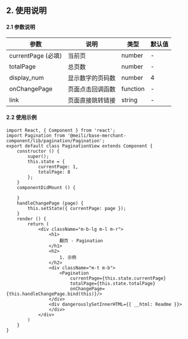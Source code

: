 ## 2. 使用说明

#### 2.1 参数说明

| 参数        | 说明           | 类型         |   默认值       |
| ------------ | ------------- | ------------ | ------------  |
| currentPage (必填)       | 当前页           | number       | -        |
| totalPage    | 总页数      | number       | -    |
| display_num     | 显示数字的页码数   | number | 4 | 
| onChangePage     | 页面点击回调函数   | function | - | 
| link     | 页面直接跳转链接   | string | - | 

#### 2.2 使用示例
	import React, { Component } from 'react';
	import Pagination from '@meili/base-merchant-component/lib/pagination/Pagination';
	export default class PaginationView extends Component {
		constructor () {
			super();
			this.state = {
				currentPage: 1,
				totalPage: 8
			};
		}
		componentDidMount () {
			
		}
		handleChangePage (page) {
	    	this.setState({ currentPage: page });
	    }
		render () {
			return (
				<div className="m-b-lg m-l m-r">
					<h1>
						翻页 - Pagination
					</h1>
					<h2>
						1. 示例
					</h2>
					<div className="m-t m-b">
					 	<Pagination 
					 		currentPage={this.state.currentPage} 
					 		totalPage={this.state.totalPage} 
					 		onChangePage={this.handleChangePage.bind(this)}/>
					</div>
					<div dangerouslySetInnerHTML={{ __html: Readme }}>
					</div>
				</div>
			)
		}
	}
	





